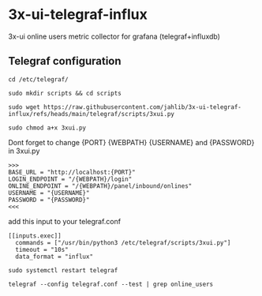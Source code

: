 # 3x-ui-telegraf-influx
3x-ui online users metric collector for grafana (telegraf+influxdb)

## Telegraf configuration

`cd /etc/telegraf/`

`sudo mkdir scripts && cd scripts`

`sudo wget https://raw.githubusercontent.com/jahlib/3x-ui-telegraf-influx/refs/heads/main/telegraf/scripts/3xui.py`

`sudo chmod a+x 3xui.py`

Dont forget to change {PORT} {WEBPATH} {USERNAME} and {PASSWORD} in 3xui.py
```
>>>
BASE_URL = "http://localhost:{PORT}"
LOGIN_ENDPOINT = "/{WEBPATH}/login"
ONLINE_ENDPOINT = "/{WEBPATH}/panel/inbound/onlines"
USERNAME = "{USERNAME}"
PASSWORD = "{PASSWORD}"
<<<
```

add this input to your telegraf.conf
```
[[inputs.exec]]
  commands = ["/usr/bin/python3 /etc/telegraf/scripts/3xui.py"]
  timeout = "10s"
  data_format = "influx"
```

`sudo systemctl restart telegraf`

`telegraf --config telegraf.conf --test | grep online_users`
